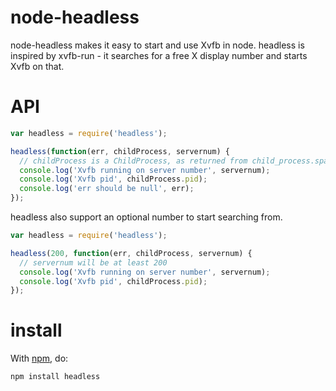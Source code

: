node-headless
=========

node-headless makes it easy to start and use Xvfb in node.
headless is inspired by xvfb-run - it searches for a free X display number and starts Xvfb on that.

API
=======

````javascript
var headless = require('headless');

headless(function(err, childProcess, servernum) {
  // childProcess is a ChildProcess, as returned from child_process.spawn()
  console.log('Xvfb running on server number', servernum);
  console.log('Xvfb pid', childProcess.pid);
  console.log('err should be null', err);
});
````

headless also support an optional number to start searching from.

````javascript
var headless = require('headless');

headless(200, function(err, childProcess, servernum) {
  // servernum will be at least 200
  console.log('Xvfb running on server number', servernum);
  console.log('Xvfb pid', childProcess.pid);
});
````

install
=======

With [npm](http://npmjs.org), do:

    npm install headless
